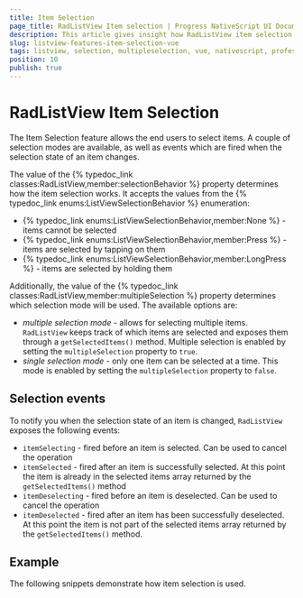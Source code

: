 ```yaml
---
title: Item Selection
page_title: RadListView Item selection | Progress NativeScript UI Documentation
description: This article gives insight how RadListView item selection works in Vue context.
slug: listview-features-item-selection-vue
tags: listview, selection, multipleselection, vue, nativescript, professional, ui
position: 10
publish: true
---
```


# RadListView Item Selection

The Item Selection feature allows the end users to select items. A couple of selection modes are available, as well as events which are fired when the selection state of an item changes.

The value of the {% typedoc_link classes:RadListView,member:selectionBehavior %} property determines how the item selection works. It accepts the values from the {% typedoc_link enums:ListViewSelectionBehavior %} enumeration:

* {% typedoc_link enums:ListViewSelectionBehavior,member:None %} - items cannot be selected
* {% typedoc_link enums:ListViewSelectionBehavior,member:Press %} - items are selected by tapping on them
* {% typedoc_link enums:ListViewSelectionBehavior,member:LongPress %} - items are selected by holding them

Additionally, the value of the {% typedoc_link classes:RadListView,member:multipleSelection %} property determines which selection mode will be used. The available options are:

* _multiple selection mode_ - allows for selecting multiple items. `RadListView` keeps track of which items are selected and exposes them through a `getSelectedItems()` method. Multiple selection is enabled by setting the `multipleSelection` property to `true`.
* _single selection mode_ - only one item can be selected at a time. This mode is enabled by setting the `multipleSelection` property to `false`.

## Selection events

To notify you when the selection state of an item is changed, `RadListView` exposes the following events:

* `itemSelecting` - fired before an item is selected. Can be used to cancel the operation
* `itemSelected` - fired after an item is successfully selected. At this point the item is already in the selected items array returned by the `getSelectedItems()` method
* `itemDeselecting` - fired before an item is deselected. Can be used to cancel the operation
* `itemDeselected` - fired after an item has been successfully deselected. At this point the item is not part of the selected items array returned by the `getSelectedItems()` method.

## Example

The following snippets demonstrate how item selection is used.

<snippet id='listview-itemselection-vue'/>
